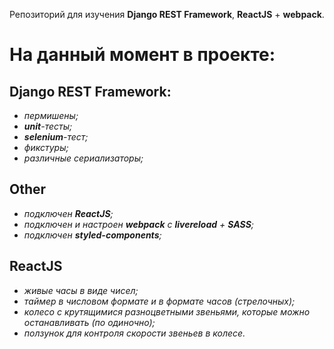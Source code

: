 Репозиторий для изучения **Django REST Framework**, **ReactJS** + **webpack**.

На данный момент в проекте: 
===========================
 Django REST Framework: 
 ---
- _пермишены;_ 
- _**unit**-тесты;_
- _**selenium**-тест;_ 
- _фикстуры;_
- _различные сериализаторы;_

Other
 ---
- _подключен **ReactJS**;_
- _подключен и настроен **webpack** с **livereload** + **SASS**;_
- _подключен **styled-components**;_

 ReactJS
 ---
- _живые часы в виде чисел;_
- _таймер в числовом формате и в формате часов (cтрелочных);_
- _колесо с крутящимися разноцветными звеньями, которые можно останавливать (по одиночно);_
- _ползунок для контроля скорости звеньев в колесе._